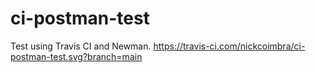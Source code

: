 # ci-postman-test

Test using Travis CI and Newman. https://travis-ci.com/nickcoimbra/ci-postman-test.svg?branch=main
